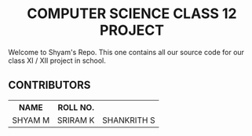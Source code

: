 <center><h1> COMPUTER SCIENCE CLASS 12 PROJECT </h1></center>
<p>Welcome to Shyam's Repo. This one contains all our source code for our class XI / XII project in school. </p>
<h2> CONTRIBUTORS </h2>
<table>
	<tr>
		<th>NAME</th>
		<th>ROLL NO.</th>
	</tr>
	<tr>
		<td>SHYAM M</td>
		<td>SRIRAM K</td>
		<td>SHANKRITH S</td>
	</tr>

